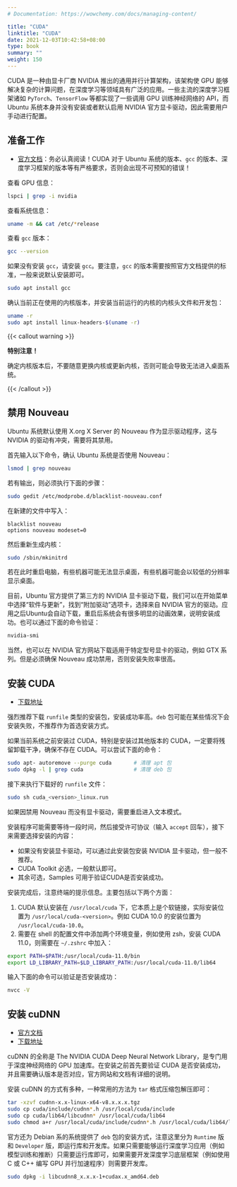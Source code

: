 ```yaml
---
# Documentation: https://wowchemy.com/docs/managing-content/

title: "CUDA"
linktitle: "CUDA"
date: 2021-12-03T10:42:58+08:00
type: book
summary: ""
weight: 150
---
```


<!--more-->

CUDA 是一种由显卡厂商 NVIDIA 推出的通用并行计算架构，该架构使 GPU 能够解决复杂的计算问题，在深度学习等领域具有广泛的应用。一些主流的深度学习框架诸如 `PyTorch`、`TensorFlow` 等都实现了一些调用 GPU 训练神经网络的 API，而 Ubuntu 系统本身并没有安装或者默认启用 NVIDIA 官方显卡驱动，因此需要用户手动进行配置。

## 准备工作

- [官方文档](https://docs.nvidia.com/cuda/index.html)：务必认真阅读！CUDA 对于 Ubuntu 系统的版本、`gcc` 的版本、深度学习框架的版本等有严格要求，否则会出现不可预知的错误！

查看 GPU 信息：

```bash
lspci | grep -i nvidia
```

查看系统信息：

```bash
uname -m && cat /etc/*release
```

查看 `gcc` 版本：

```bash
gcc --version
```

如果没有安装 `gcc`，请安装 `gcc`。要注意，`gcc` 的版本需要按照官方文档提供的标准，一般来说默认安装即可。

```bash
sudo apt install gcc
```

确认当前正在使用的内核版本，并安装当前运行的内核的内核头文件和开发包：

```bash
uname -r
sudo apt install linux-headers-$(uname -r)
```

{{< callout warning >}}

**特别注意！**

确定内核版本后，不要随意更换内核或更新内核，否则可能会导致无法进入桌面系统。

{{< /callout >}}

## 禁用 Nouveau

Ubuntu 系统默认使用 X.org X Server 的 Nouveau 作为显示驱动程序，这与 NVIDIA 的驱动有冲突，需要将其禁用。

首先输入以下命令，确认 Ubuntu 系统是否使用 Nouveau：

```bash
lsmod | grep nouveau
```

若有输出，则必须执行下面的步骤：

```bash
sudo gedit /etc/modprobe.d/blacklist-nouveau.conf
```

在新建的文件中写入：

```
blacklist nouveau
options nouveau modeset=0
```

然后重新生成内核：

```bash
sudo /sbin/mkinitrd
```

若在此时重启电脑，有些机器可能无法显示桌面，有些机器可能会以较低的分辨率显示桌面。

目前，Ubuntu 官方提供了第三方的 NVIDIA 显卡驱动下载，我们可以在开始菜单中选择“软件与更新”，找到“附加驱动”选项卡，选择来自 NVIDIA 官方的驱动。应用之后Ubuntu会自动下载，重启后系统会有很多明显的动画效果，说明安装成功。也可以通过下面的命令验证：

```bash
nvidia-smi
```

当然，也可以在 NVIDIA 官方网站下载适用于特定型号显卡的驱动，例如 GTX 系列。但是必须确保 Nouveau 成功禁用，否则安装失败率很高。

## 安装 CUDA

- [下载地址](https://developer.nvidia.com/zh-cn/cuda-downloads)

强烈推荐下载 `runfile` 类型的安装包，安装成功率高。`deb` 包可能在某些情况下会安装失败，不推荐作为首选安装方式。

如果当前系统之前安装过 CUDA，特别是安装过其他版本的 CUDA，一定要将残留卸载干净，确保不存在 CUDA。可以尝试下面的命令：

```bash
sudo apt- autoremove --purge cuda       # 清理 apt 包
sudo dpkg -l | grep cuda                # 清理 deb 包
```

接下来执行下载好的 `runfile` 文件：

```bash
sudo sh cuda_<version>_linux.run
```

如果因禁用 Nouveau 而没有显卡驱动，需要重启进入文本模式。

安装程序可能需要等待一段时间，然后接受许可协议（输入 `accept` 回车），接下来需要选择安装的内容：

- 如果没有安装显卡驱动，可以通过此安装包安装 NVIDIA 显卡驱动，但一般不推荐。
- CUDA Toolkit 必选，一般默认即可。
- 其余可选，Samples 可用于验证CUDA是否安装成功。

安装完成后，注意终端的提示信息。主要包括以下两个方面：

1. CUDA 默认安装在 `/usr/local/cuda` 下，它本质上是个软链接，实际安装位置为 `/usr/local/cuda-<version>`。例如 CUDA 10.0 的安装位置为 `/usr/local/cuda-10.0`。
2. 需要在 shell 的配置文件中添加两个环境变量，例如使用 zsh，安装 CUDA 11.0，则需要在 `~/.zshrc` 中加入：

```bash
export PATH=$PATH:/usr/local/cuda-11.0/bin
export LD_LIBRARY_PATH=$LD_LIBRARY_PATH:/usr/local/cuda-11.0/lib64
```

输入下面的命令可以验证是否安装成功：

```bash
nvcc -V
```

## 安装 cuDNN

- [官方文档](https://docs.nvidia.com/deeplearning/cudnn/install-guide/index.html)
- [下载地址](https://developer.nvidia.com/rdp/cudnn-download)

cuDNN 的全称是 The NVIDIA CUDA Deep Neural Network Library，是专门用于深度神经网络的 GPU 加速库。在安装之前首先要验证 CUDA 是否安装成功，并且需要确认版本是否对应，官方网站和文档有详细的说明。

安装 cuDNN 的方式有多种，一种常用的方法为 `tar` 格式压缩包解压即可：

```bash
tar -xzvf cudnn-x.x-linux-x64-v8.x.x.x.tgz
sudo cp cuda/include/cudnn*.h /usr/local/cuda/include
sudo cp cuda/lib64/libcudnn* /usr/local/cuda/lib64
sudo chmod a+r /usr/local/cuda/include/cudnn*.h /usr/local/cuda/lib64/libcudnn*
```

官方还为 Debian 系的系统提供了 `deb` 包的安装方式，注意这里分为 `Runtime` 版和 `Developer` 版，即运行库和开发库。如果只需要能够运行深度学习应用（例如模型训练和推断）只需要运行库即可，如果需要开发深度学习底层框架（例如使用 C 或 C++ 编写 GPU 并行加速程序）则需要开发库。

```bash
sudo dpkg -i libcudnn8_x.x.x-1+cudax.x_amd64.deb
```
